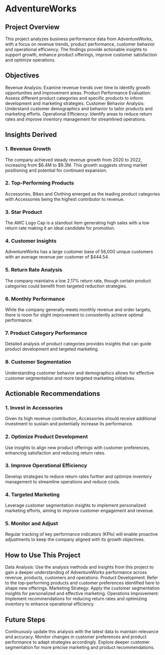 # AdventureWorks
## Project Overview
This project analyzes business performance data from AdventureWorks, with a focus on revenue trends, product performance, customer behavior and operational efficiency. The findings provide actionable insights to support growth, enhance product offerings, improve customer satisfaction and optimize operations.

## Objectives
Revenue Analysis: Examine revenue trends over time to identify growth opportunities and improvement areas.
Product Performance Evaluation: Assess different product categories and specific products to inform development and marketing strategies.
Customer Behavior Analysis: Understand customer demographics and behavior to tailor products and marketing efforts.
Operational Efficiency: Identify areas to reduce return rates and improve inventory management for streamlined operations.
## Insights Derived
### 1. Revenue Growth
The company achieved steady revenue growth from 2020 to 2022, increasing from $6.4M to $9.3M.
This growth suggests strong market positioning and potential for continued expansion.
### 2. Top-Performing Products
Accessories, Bikes and Clothing emerged as the leading product categories with Accessories being the highest contributor to revenue.
### 3. Star Product
The AWC Logo Cap is a standout item generating high sales with a low return rate making it an ideal candidate for promotion.
### 4. Customer Insights
AdventureWorks has a large customer base of 56,000 unique customers with an average revenue per customer of $444.54.
### 5. Return Rate Analysis
The company maintains a low 2.17% return rate, though certain product categories could benefit from targeted reduction strategies.
### 6. Monthly Performance
While the company generally meets monthly revenue and order targets, there is room for slight improvement to consistently achieve optimal performance.
### 7. Product Category Performance
Detailed analysis of product categories provides insights that can guide product development and targeted marketing.
### 8. Customer Segmentation
Understanding customer behavior and demographics allows for effective customer segmentation and more targeted marketing initiatives.
## Actionable Recommendations
### 1. Invest in Accessories
Given its high revenue contribution, Accessories should receive additional investment to sustain and potentially increase its performance.
### 2. Optimize Product Development
Use insights to align new product offerings with customer preferences, enhancing satisfaction and reducing return rates.
### 3. Improve Operational Efficiency
Develop strategies to reduce return rates further and optimize inventory management to streamline operations and reduce costs.
### 4. Targeted Marketing
Leverage customer segmentation insights to implement personalized marketing efforts, aiming to improve customer engagement and revenue.
### 5. Monitor and Adjust
Regular tracking of key performance indicators (KPIs) will enable proactive adjustments to keep the company aligned with its growth objectives.
## How to Use This Project
Data Analysis: Use the analysis methods and insights from this project to gain a deeper understanding of AdventureWorks performance across revenue, products, customers and operations.
Product Development: Refer to the top-performing products and customer preferences identified here to shape new offerings.
Marketing Strategy: Apply the customer segmentation insights for personalized and effective marketing.
Operations Improvement: Implement recommendations for reducing return rates and optimizing inventory to enhance operational efficiency.
## Future Steps
Continuously update this analysis with the latest data to maintain relevance and accuracy.
Monitor changes in customer preferences and product performance to adapt strategies accordingly.
Explore deeper customer segmentation for more precise marketing and product recommendations.

